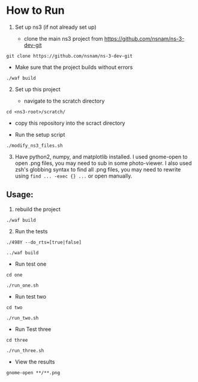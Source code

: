 # How to Run

1. Set up ns3 (if not already set up)

   * clone the main ns3 project from https://github.com/nsnam/ns-3-dev-git

`git clone https://github.com/nsnam/ns-3-dev-git`

   *  Make sure that the project builds without errors
   
`./waf build`

2. Set up this project

   * navigate to the scratch directory

`cd <ns3-root>/scratch/ `

   * copy this repository into the scract directory

   * Run the setup script
   
`./modify_ns3_files.sh`

3. Have python2, numpy, and matplotlib installed. I used gnome-open to open .png files, you may need to sub in some photo-viewer. I also used zsh's globbing syntax to find all .png files, you may need to rewrite using ```find ... -exec {} ...``` or open manually.

## Usage:

1. rebuild the project

`./waf build`

2. Run the tests

`./498Y --do_rts=[true|false]`

`../waf build`

   * Run test one
   
`cd one`

`./run_one.sh`

   * Run test two
   
`cd two`

`./run_two.sh`

   * Run Test three
   
`cd three`

`./run_three.sh`

   * View the results

`gnome-open **/**.png`
